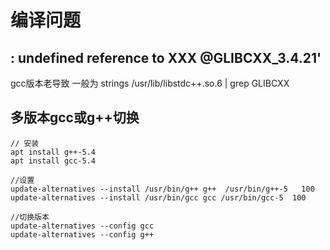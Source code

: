 # 编译问题

## : undefined reference to XXX @GLIBCXX_3.4.21'
gcc版本老导致
一般为
strings /usr/lib/libstdc++.so.6 | grep GLIBCXX


## 多版本gcc或g++切换

```
// 安装
apt install g++-5.4 
apt install gcc-5.4 

//设置
update-alternatives --install /usr/bin/g++ g++  /usr/bin/g++-5   100
update-alternatives --install /usr/bin/gcc gcc /usr/bin/gcc-5  100

//切换版本
update-alternatives --config gcc
update-alternatives --config g++
```
